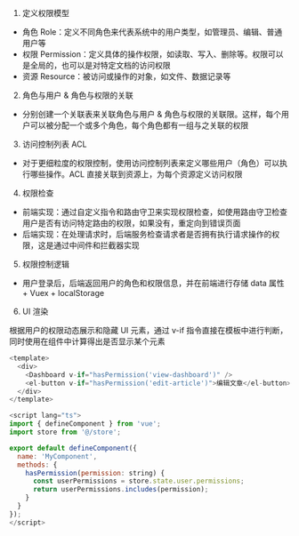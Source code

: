 1. 定义权限模型

- 角色 Role：定义不同角色来代表系统中的用户类型，如管理员、编辑、普通用户等
- 权限 Permission：定义具体的操作权限，如读取、写入、删除等。权限可以是全局的，也可以是对特定文档的访问权限
- 资源 Resource：被访问或操作的对象，如文件、数据记录等

2. 角色与用户 & 角色与权限的关联

- 分别创建一个关联表来关联角色与用户 & 角色与权限的关联限。这样，每个用户可以被分配一个或多个角色，每个角色都有一组与之关联的权限

3. 访问控制列表 ACL

- 对于更细粒度的权限控制，使用访问控制列表来定义哪些用户（角色）可以执行哪些操作。ACL 直接关联到资源上，为每个资源定义访问权限

4. 权限检查

- 前端实现：通过自定义指令和路由守卫来实现权限检查，如使用路由守卫检查用户是否有访问特定路由的权限，如果没有，重定向到错误页面
- 后端实现：在处理请求时，后端服务检查请求者是否拥有执行请求操作的权限，这是通过中间件和拦截器实现

5. 权限控制逻辑

- 用户登录后，后端返回用户的角色和权限信息，并在前端进行存储 data 属性 + Vuex + localStorage

6. UI 渲染

根据用户的权限动态展示和隐藏 UI 元素，通过 v-if 指令直接在模板中进行判断，同时使用在组件中计算得出是否显示某个元素

```JavaScript
<template>
  <div>
    <Dashboard v-if="hasPermission('view-dashboard')" />
    <el-button v-if="hasPermission('edit-article')">编辑文章</el-button>
  </div>
</template>

<script lang="ts">
import { defineComponent } from 'vue';
import store from '@/store';

export default defineComponent({
  name: 'MyComponent',
  methods: {
    hasPermission(permission: string) {
      const userPermissions = store.state.user.permissions;
      return userPermissions.includes(permission);
    }
  }
});
</script>
```

